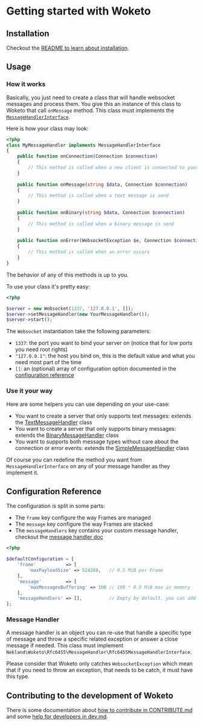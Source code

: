 Getting started with Woketo
===========================

Installation
------------

Checkout the [README to learn about installation](../README.md#how-to-install).

Usage
-----

### How it works

Basically, you just need to create a class that will handle websocket messages and process them. You give this an instance
of this class to Woketo that call `onMessage` method. This class must implements the
[`MessageHandlerInterface`](../src/Message/MessageHandlerInterface.php).

Here is how your class may look:

```php
<?php
class MyMessageHandler implements MessageHandlerInterface
{
    public function onConnection(Connection $connection)
    {
        // This method is called when a new client is connected to your server
    }
    
    public function onMessage(string $data, Connection $connection)
    {
        // This method is called when a text message is send
    }
    
    public function onBinary(string $data, Connection $connection)
    {
        // This method is called when a binary message is send
    }
    
    public function onError(WebsocketException $e, Connection $connection)
    {
        // This method is called when an error occurs
    }
}
```

The behavior of any of this methods is up to you.

To use your class it's pretty easy:

```php
<?php

$server = new Websocket(1337, '127.0.0.1', []);
$server->setMessageHandler(new YourMessageHandler());
$server->start();
```

The `Websocket` instantiation take the following parameters:
- `1337`: the port you want to bind your server on (notice that for low ports you need root rights)
- `"127.0.0.1"`: the host you bind on, this is the default value and what you need most part of the time
- `[]`: an (optional) array of configuration option documented in the [configuration reference](#configuration-reference)

### Use it your way

Here are some helpers you can use depending on your use-case:

- You want to create a server that only supports text messages:
  extends the [TextMessageHandler](../src/Message/TextMessageHandler.php) class
- You want to create a server that only supports binary messages:
  extends the [BinaryMessageHandler](../src/Message/BinaryMessageHandler.php) class
- You want to supports both message types without care about the connection or error events:
  extends the [SimpleMessageHandler](../src/Message/SimpleMessageHandler.php) class

Of course you can redefine the method you want from `MessageHandlerInterface` on any of your message handler as they
implement it.

Configuration Reference
-----------------------

The configuration is split in some parts:
- The `frame` key configure the way Frames are managed
- The `message` key configure the way Frames are stacked
- The `messageHandlers` key contains your custom message handler, checkout the [message handler doc](#message-handler)

```php
<?php

$defaultConfiguration = [
    'frame'           => [
        'maxPayloadSize' => 524288,   // 0.5 MiB per Frame
    ],
    'message'         => [
        'maxMessagesBuffering' => 100 // 100 * 0.5 MiB max in memory
    ],
    'messageHandlers' => [],          // Empty by default, you can add some
];
```

### Message Handler

A message handler is an object you can re-use that handle a specific type of message and throw a specific related
exception or answer a close message if needed. This class must implement `Nekland\Woketo\Rfc6455\MessageHandler\Rfc6455MessageHandlerInterface`.

Please consider that Woketo only catches `WebsocketException` which mean that if you need to throw an exception, that
needs to be catch, it must have this type.

Contributing to the development of Woketo
-----------------------------------------

There is some documentation about [how to contribute in CONTRIBUTE.md](../CONTRIBUTE.md) and some [help for developers in dev.md](dev.md).
